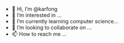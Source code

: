 - 👋 Hi, I’m @karfong
- 👀 I’m interested in ...
- 🌱 I’m currently learning computer science...
- 💞️ I’m looking to collaborate on ...
- 📫 How to reach me ...

<!---
karfong/karfong is a ✨ special ✨ repository because its `README.md` (this file) appears on your GitHub profile.
You can click the Preview link to take a look at your changes.
--->
